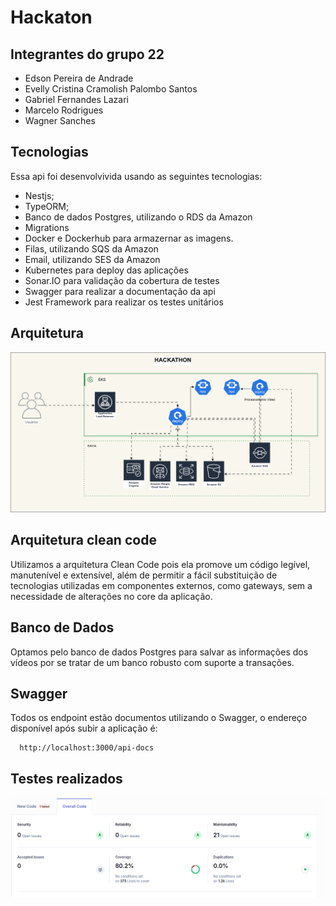 # Hackaton 

## Integrantes do grupo 22 
- Edson Pereira de Andrade
- Evelly Cristina Cramolish Palombo Santos 
- Gabriel Fernandes Lazari 
- Marcelo Rodrigues
- Wagner Sanches

## Tecnologias
Essa api foi desenvolvivida usando as seguintes tecnologias:
 - Nestjs;
 - TypeORM;
 - Banco de dados Postgres, utilizando o RDS da Amazon
 - Migrations
 - Docker e Dockerhub para armazernar as imagens.
 - Filas, utilizando SQS da Amazon 
 - Email, utilizando SES da Amazon
 - Kubernetes para deploy das aplicações
 - Sonar.IO para validação da cobertura de testes
 - Swagger para realizar a documentação da api
 - Jest Framework para realizar os testes unitários


 ## Arquitetura
 ![arquitetura](docs/arquitetura.png)

 ## Arquitetura clean code
Utilizamos a arquitetura Clean Code pois ela promove um código legível, manutenível e extensível, além de permitir a fácil substituição de tecnologias utilizadas em componentes externos, como gateways, sem a necessidade de alterações no core da aplicação.

## Banco de Dados

Optamos pelo banco de dados Postgres para salvar as informações dos vídeos por se tratar de um banco robusto com suporte a transações. 


## Swagger

Todos os endpoint estão documentos utilizando o Swagger, o endereço disponível após subir a aplicação é:

```
  http://localhost:3000/api-docs
```  


## Testes realizados
![teste](docs/testes.png)